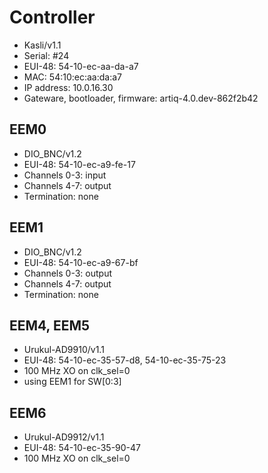# Controller

* Kasli/v1.1
* Serial: #24
* EUI-48: 54-10-ec-aa-da-a7
* MAC: 54:10:ec:aa:da:a7
* IP address: 10.0.16.30
* Gateware, bootloader, firmware: artiq-4.0.dev-862f2b42

## EEM0

* DIO_BNC/v1.2
* EUI-48: 54-10-ec-a9-fe-17
* Channels 0-3: input
* Channels 4-7: output
* Termination: none

## EEM1

* DIO_BNC/v1.2
* EUI-48: 54-10-ec-a9-67-bf
* Channels 0-3: output
* Channels 4-7: output
* Termination: none

## EEM4, EEM5

* Urukul-AD9910/v1.1
* EUI-48: 54-10-ec-35-57-d8, 54-10-ec-35-75-23
* 100 MHz XO on clk_sel=0
* using EEM1 for SW[0:3]

## EEM6

* Urukul-AD9912/v1.1
* EUI-48: 54-10-ec-35-90-47
* 100 MHz XO on clk_sel=0
